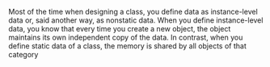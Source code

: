 Most of the time when designing a class, you define data as instance-level data or, said another way, as nonstatic data. When you define instance-level data, you know that every time you create a new object, the object maintains its own independent copy of the data. In contrast, when you define static data of a class, the memory is shared by all objects of that category